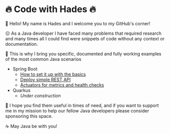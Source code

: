 # :fire: Code with Hades :fire:

:wave: Hello! My name is Hades and I welcome you to my GitHub's corner!

:confounded: As a Java developer I have faced many problems that required research and many times all I could find were snippets of code without any context or documentation.

:rocket: This is why I bring you specific, documented and fully working examples of the most common Java scenarios

* Spring Boot
    * [How to set it up with the basics](https://github.com/codewithhades/spring-boot-basic-setup)
    * [Deploy simple REST API](https://github.com/codewithhades/spring-boot-rest-api)
    * [Actuators for metrics and health checks](https://github.com/codewithhades/spring-boot-actuators)
* Quarkus
    * _Under construction_

:pray: I hope you find them useful in times of need, and if you want to support me in my mission to help our fellow Java developers please consider sponsoring this space.

:coffee: May Java be with you!